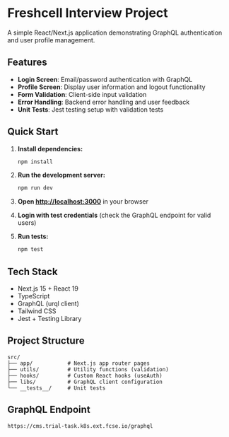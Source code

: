 # Freshcell Interview Project

A simple React/Next.js application demonstrating GraphQL authentication and user profile management.

## Features

- **Login Screen**: Email/password authentication with GraphQL
- **Profile Screen**: Display user information and logout functionality
- **Form Validation**: Client-side input validation
- **Error Handling**: Backend error handling and user feedback
- **Unit Tests**: Jest testing setup with validation tests

## Quick Start

1. **Install dependencies:**
   ```bash
   npm install
   ```

2. **Run the development server:**
   ```bash
   npm run dev
   ```

3. **Open [http://localhost:3000](http://localhost:3000)** in your browser

4. **Login with test credentials** (check the GraphQL endpoint for valid users)

5. **Run tests:**
   ```bash
   npm test
   ```

## Tech Stack

- Next.js 15 + React 19
- TypeScript
- GraphQL (urql client)
- Tailwind CSS
- Jest + Testing Library

## Project Structure

```
src/
├── app/           # Next.js app router pages
├── utils/         # Utility functions (validation)
├── hooks/         # Custom React hooks (useAuth)
├── libs/          # GraphQL client configuration
└── __tests__/     # Unit tests
```

## GraphQL Endpoint

`https://cms.trial-task.k8s.ext.fcse.io/graphql`
